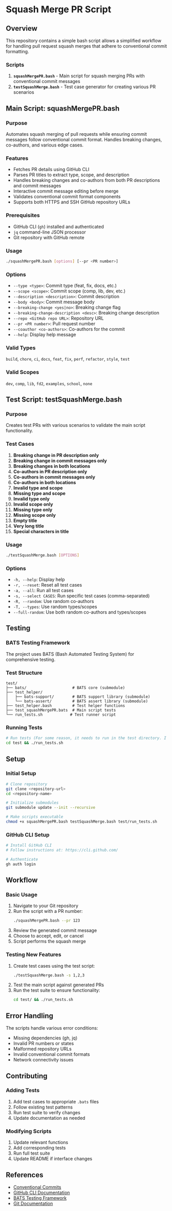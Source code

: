# Squash Merge PR Script

## Overview

This repository contains a simple bash script allows a simplified workflow for handling pull request squash merges that adhere to conventional commit formatting.

### Scripts

1. **`squashMergePR.bash`** - Main script for squash merging PRs with conventional commit messages
2. **`testSquashMerge.bash`** - Test case generator for creating various PR scenarios

## Main Script: squashMergePR.bash

### Purpose

Automates squash merging of pull requests while ensuring commit messages follow conventional commit format. Handles breaking changes, co-authors, and various edge cases.

### Features

- Fetches PR details using GitHub CLI
- Parses PR titles to extract type, scope, and description
- Handles breaking changes and co-authors from both PR descriptions and commit messages
- Interactive commit message editing before merge
- Validates conventional commit format components
- Supports both HTTPS and SSH GitHub repository URLs

### Prerequisites

- GitHub CLI (`gh`) installed and authenticated
- `jq` command-line JSON processor
- Git repository with GitHub remote

### Usage

```bash
./squashMergePR.bash [options] [--pr <PR number>]
```

### Options

- `--type <type>`: Commit type (feat, fix, docs, etc.)
- `--scope <scope>`: Commit scope (comp, lib, dev, etc.)
- `--description <description>`: Commit description
- `--body <body>`: Commit message body
- `--breaking-change <yes|no>`: Breaking change flag
- `--breaking-change-description <desc>`: Breaking change description
- `--repo <GitHub repo URL>`: Repository URL
- `--pr <PR number>`: Pull request number
- `--coauthor <co-authors>`: Co-authors for the commit
- `--help`: Display help message

### Valid Types

`build`, `chore`, `ci`, `docs`, `feat`, `fix`, `perf`, `refactor`, `style`, `test`

### Valid Scopes

`dev`, `comp`, `lib`, `fd2`, `examples`, `school`, `none`

## Test Script: testSquashMerge.bash

### Purpose

Creates test PRs with various scenarios to validate the main script functionality.

### Test Cases

1. **Breaking change in PR description only**
2. **Breaking change in commit messages only**
3. **Breaking changes in both locations**
4. **Co-authors in PR description only**
5. **Co-authors in commit messages only**
6. **Co-authors in both locations**
7. **Invalid type and scope**
8. **Missing type and scope**
9. **Invalid type only**
10. **Invalid scope only**
11. **Missing type only**
12. **Missing scope only**
13. **Empty title**
14. **Very long title**
15. **Special characters in title**

### Usage

```bash
./testSquashMerge.bash [OPTIONS]
```

### Options

- `-h, --help`: Display help
- `-r, --reset`: Reset all test cases
- `-a, --all`: Run all test cases
- `-s, --select CASES`: Run specific test cases (comma-separated)
- `-R, --random`: Use random co-authors
- `-T, --types`: Use random types/scopes
- `--full-random`: Use both random co-authors and types/scopes

## Testing

### BATS Testing Framework

The project uses BATS (Bash Automated Testing System) for comprehensive testing.

### Test Structure

```
test/
├── bats/                    # BATS core (submodule)
├── test_helper/
│   ├── bats-support/        # BATS support library (submodule)
│   └── bats-assert/         # BATS assert library (submodule)
├── test_helper.bash         # Test helper functions
├── test_squashMergePR.bats  # Main script tests
└── run_tests.sh            # Test runner script
```

### Running Tests

```bash
# Run tests (For some reason, it needs to run in the test directory. I'm likely missing out on some trivial relative import I can make static but until then!)
cd test && ./run_tests.sh
```

## Setup

### Initial Setup

```bash
# Clone repository
git clone <repository-url>
cd <repository-name>

# Initialize submodules
git submodule update --init --recursive

# Make scripts executable
chmod +x squashMergePR.bash testSquashMerge.bash test/run_tests.sh
```

### GitHub CLI Setup

```bash
# Install GitHub CLI
# Follow instructions at: https://cli.github.com/

# Authenticate
gh auth login
```

## Workflow

### Basic Usage

1. Navigate to your Git repository
2. Run the script with a PR number:
   ```bash
   ./squashMergePR.bash --pr 123
   ```
3. Review the generated commit message
4. Choose to accept, edit, or cancel
5. Script performs the squash merge

### Testing New Features

1. Create test cases using the test script:
   ```bash
   ./testSquashMerge.bash -s 1,2,3
   ```
2. Test the main script against generated PRs
3. Run the test suite to ensure functionality:
   ```bash
   cd test/ && ./run_tests.sh
   ```

## Error Handling

The scripts handle various error conditions:

- Missing dependencies (gh, jq)
- Invalid PR numbers or states
- Malformed repository URLs
- Invalid conventional commit formats
- Network connectivity issues

## Contributing

### Adding Tests

1. Add test cases to appropriate `.bats` files
2. Follow existing test patterns
3. Run test suite to verify changes
4. Update documentation as needed

### Modifying Scripts

1. Update relevant functions
2. Add corresponding tests
3. Run full test suite
4. Update README if interface changes

## References

- [Conventional Commits](https://www.conventionalcommits.org/)
- [GitHub CLI Documentation](https://cli.github.com/manual/)
- [BATS Testing Framework](https://github.com/bats-core/bats-core)
- [Git Documentation](https://git-scm.com/doc)
